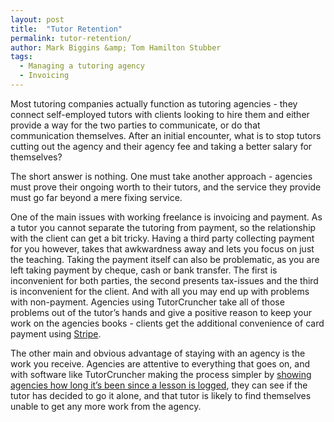 ```yaml
---
layout: post
title:  "Tutor Retention"
permalink: tutor-retention/
author: Mark Biggins &amp; Tom Hamilton Stubber
tags:
  - Managing a tutoring agency
  - Invoicing
---
```


Most tutoring companies actually function as tutoring agencies - they connect self-employed tutors with clients looking to hire them and either provide a way for the two parties to communicate, or do that communication themselves. After an initial encounter, what is to stop tutors cutting out the agency and their agency fee and taking a better salary for themselves?

The short answer is nothing. One must take another approach - agencies must prove their ongoing worth to their tutors, and the service they provide must go far beyond a mere fixing service.

One of the main issues with working freelance is invoicing and payment. As a tutor you cannot separate the tutoring from payment, so the relationship with the client can get a bit tricky. Having a third party collecting payment for you however, takes that awkwardness away and lets you focus on just the teaching. Taking the payment itself can also be problematic, as you are left taking payment by cheque, cash or bank transfer. The first is inconvenient for both parties, the second presents tax-issues and the third is inconvenient for the client. And with all you may end up with problems with non-payment. Agencies using TutorCruncher take all of those problems out of the tutor’s hands and give a positive reason to keep your work on the agencies books - clients get the additional convenience of card payment using [Stripe](http://www.stripe.com).

The other main and obvious advantage of staying with an agency is the work you receive. Agencies are attentive to everything that goes on, and with software like TutorCruncher making the process simpler by [showing agencies how long it’s been since a lesson is logged](http://help.tutorcruncher.com/scheduling/#how-do-i-filter-the-jobs-list), they can see if the tutor has decided to go it alone, and that tutor is likely to find themselves unable to get any more work from the agency.
